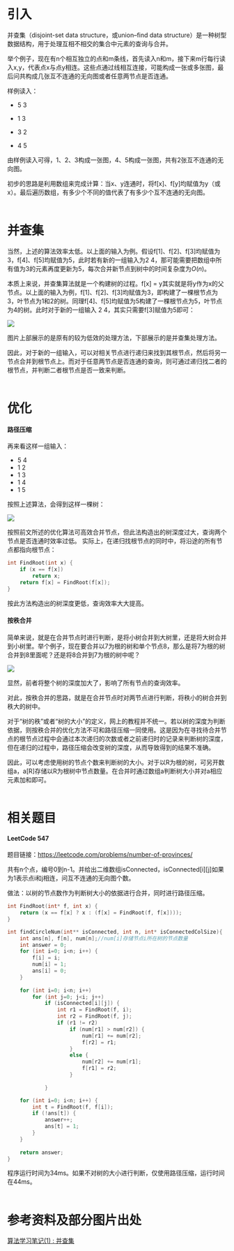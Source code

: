 # 引入
并查集（disjoint-set data structure，或union–find data structure）是一种树型数据结构，用于处理互相不相交的集合中元素的查询与合并。

举个例子，现在有n个相互独立的点和m条线，首先读入n和m，接下来m行每行读入x,y，代表点x与点y相连。这些点通过线相互连接，可能构成一张或多张图，最后问共构成几张互不连通的无向图或者任意两节点是否连通。

样例读入：

- 5    3

- 1    3

- 3    2 

- 4    5

由样例读入可得，1、2、3构成一张图，4、5构成一张图，共有2张互不连通的无向图。

初步的思路是利用数组来完成计算：当x、y连通时，将f[x]、f[y]均赋值为y（或x）。最后遍历数组，有多少个不同的值代表了有多少个互不连通的无向图。
<br/><br/>

# 并查集
当然，上述的算法效率太低。以上面的输入为例。假设f[1]、f[2]、f[3]均赋值为3，f[4]、f[5]均赋值为5，此时若有新的一组输入为2 4，那可能需要把数组中所有值为3的元素再度更新为5，每次合并新节点到树中的时间复杂度为$O(n)$。

本质上来说，并查集算法就是一个构建树的过程。f[x] = y其实就是将y作为x的父节点。以上面的输入为例，f[1]、f[2]、f[3]均赋值为3，即构建了一棵根节点为3，叶节点为1和2的树。同理f[4]、f[5]均赋值为5构建了一棵根节点为5，叶节点为4的树。此时对于新的一组输入 2 4，其实只需要f[3]赋值为5即可：

![](并查集算法_1.png)

图片上部展示的是原有的较为低效的处理方法，下部展示的是并查集处理方法。

因此，对于新的一组输入，可以对相关节点进行递归来找到其根节点，然后将另一节点合并到根节点上。而对于任意两节点是否连通的查询，则可通过递归找二者的根节点，并判断二者根节点是否一致来判断。
<br/><br/>

# 优化
#### 路径压缩
再来看这样一组输入：
- 5 4
- 1 2
- 1 3
- 1 4
- 1 5

按照上述算法，会得到这样一棵树：

![](并查集算法_2.png)

按照前文所述的优化算法可高效合并节点，但此法构造出的树深度过大，查询两个节点是否连通时效率过低。
实际上，在递归找根节点的同时中，将沿途的所有节点都指向根节点：
```cpp
int FindRoot(int x) {
    if (x == f[x]) 
        return x;
    return f[x] = FindRoot(f[x]);
}
```
按此方法构造出的树深度更低，查询效率大大提高。

#### 按秩合并 

简单来说，就是在合并节点时进行判断，是将小树合并到大树里，还是将大树合并到小树里。举个例子，现在要合并以7为根的树和单个节点8，那么是将7为根的树合并到8里面呢？还是将8合并到7为根的树中呢？

![](并查集算法_3.jpg)

显然，前者将整个树的深度加大了，影响了所有节点的查询效率。

对此，按秩合并的思路，就是在合并节点时对两节点进行判断，将秩小的树合并到秩大的树中。

对于“树的秩”或者“树的大小”的定义，网上的教程并不统一。若以树的深度为判断依据，则按秩合并的优化方法不可和路径压缩一同使用。这是因为在寻找待合并节点的根节点过程中会通过本次递归的次数或者之前递归时的记录来判断树的深度，但在递归的过程中，路径压缩会改变树的深度，从而导致得到的结果不准确。

因此，可以考虑使用树的节点个数来判断树的大小。对于以R为根的树，可另开数组a，a[R]存储以R为根树中节点数量。在合并时通过数组a判断树大小并对a相应元素加和即可。
<br/><br/>

# 相关题目
#### LeetCode 547
题目链接：https://leetcode.com/problems/number-of-provinces/

共有n个点，编号0到n-1。并给出二维数组isConnected，isConnected[i][j]如果为1表示点i和j相连，问互不连通的无向图个数。

做法：以树的节点数作为判断树大小的依据进行合并，同时进行路径压缩。

```cpp
int FindRoot(int* f, int x) {
    return (x == f[x] ? x : (f[x] = FindRoot(f, f[x])));
}

int findCircleNum(int** isConnected, int n, int* isConnectedColSize){
    int ans[n], f[n], num[n];//num[i]存储节点i所在树的节点数量
    int answer = 0;
    for (int i=0; i<n; i++) {
        f[i] = i;
        num[i] = 1;
        ans[i] = 0;
    }
    
    for (int i=0; i<n; i++)
        for (int j=0; j<i; j++) 
            if (isConnected[i][j]) {
                int r1 = FindRoot(f, i);
                int r2 = FindRoot(f, j);
                if (r1 != r2) 
                    if (num[r1] > num[r2]) {
                        num[r1] += num[r2];
                        f[r2] = r1; 
                    }
                    else {
                        num[r2] += num[r1];
                        f[r1] = r2; 
                    }
                           
            }

    for (int i=0; i<n; i++) {
        int t = FindRoot(f, f[i]);
        if (!ans[t]) {
            answer++;
            ans[t] = 1;
        }
    }
    
    return answer;
}
```
程序运行时间为34ms。如果不对树的大小进行判断，仅使用路径压缩，运行时间在44ms。
<br/><br/>


# 参考资料及部分图片出处
[算法学习笔记(1) : 并查集](https://zhuanlan.zhihu.com/p/93647900)

